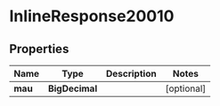 

# InlineResponse20010


## Properties

Name | Type | Description | Notes
------------ | ------------- | ------------- | -------------
**mau** | **BigDecimal** |  |  [optional]



